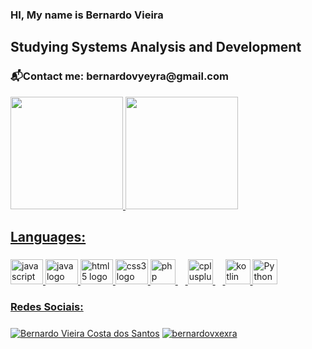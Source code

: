 ### HI, My name is Bernardo Vieira

<h2 align="left">Studying Systems Analysis and Development</h2>
<h3 align="left">📬Contact me: bernardovyeyra@gmail.com</h2>


<div>
    <a href="https://github.com/BernardoVxexra">
    <img height="180em" src="https://github-readme-stats.vercel.app/api?username=BernardoVxexra&show_icons=true&theme=dracula&include_all_commits=true&count_private=true"/>
    <img height="180em" src="https://github-readme-stats.vercel.app/api/top-langs/?username=BernardoVxexra&layout=compact&langs_count=16&theme=dracula"/>
  </div>
        
<h2 align="left">Languages:</h2>

###
<div align="left">
  <img src="https://cdn.jsdelivr.net/gh/devicons/devicon/icons/javascript/javascript-original.svg" height="40" width="52" alt="javascript logo"  />
  <img src="https://cdn.jsdelivr.net/gh/devicons/devicon/icons/java/java-original.svg" height="40" width="52" alt="java logo"  />
  <img src="https://cdn.jsdelivr.net/gh/devicons/devicon/icons/html5/html5-original.svg" height="40" width="52" alt="html5 logo"  />
  <img src="https://cdn.jsdelivr.net/gh/devicons/devicon/icons/css3/css3-original.svg" height="40" width="52" alt="css3 logo"  />
  <img src="https://cdn.jsdelivr.net/gh/devicons/devicon/icons/php/php-original.svg" height="40" alt="php logo"  />
  <img width="12" />
  <img src="https://cdn.jsdelivr.net/gh/devicons/devicon/icons/cplusplus/cplusplus-original.svg" height="40" alt="cplusplus logo"  />
  <img width="12" />
  <img src="https://cdn.jsdelivr.net/gh/devicons/devicon/icons/kotlin/kotlin-original.svg" height="40" alt="kotlin logo"  />
  <img src= https://icongr.am/devicon/python-original.svg?size=128&color=currentColor" height="40" alt="Python logo" />
</div>

<h3 align="left">Redes Sociais:</ h3>

###
<div align="left">
<a href="https://www.linkedin.com/in/bernardo-vieira-b824982bb/" target="blank"><img align="center" src="https://img.shields.io/badge/LinkedIn-0077B5?style=for-the-badge&logo=linkedin&logoColor=white" alt="Bernardo Vieira Costa dos Santos"  /></a>
<a href="https://www.instagram.com/bernardovxexra/" target="blank"><img align="center" src="https://img.shields.io/badge/Instagram-E4405F?style=for-the-badge&logo=instagram&logoColor=white" alt="bernardovxexra"  /></a>
</div>


